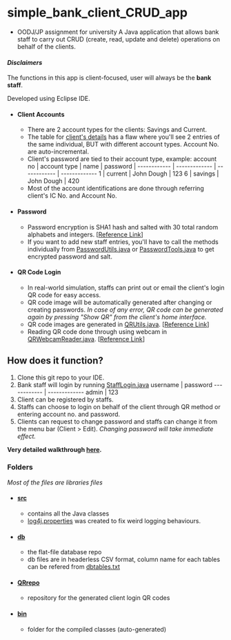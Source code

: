 # simple_bank_client_CRUD_app
- OODJ/JP assignment for university
A Java application that allows bank staff to carry out CRUD (create, read, update and delete) operations on behalf of the clients.

#### *Disclaimers*
The functions in this app is client-focused, user will always be the __bank staff__.

Developed using Eclipse IDE.

* #### Client Accounts
  * There are 2 account types for the clients: Savings and Current.
  * The table for [client's details](https://github.com/maybeaveragedude/simple_bank_client_CRUD_app/blob/master/db/clientdetails.txt) has a flaw where you'll see 2 entries of the same individual, BUT with different account types. Account No. are auto-incremental.
  * Client's password are tied to their account type, example: 
     account no | account type | name | password |
      ------------ | ------------- | ------------ | -------------
      1 | current | John Dough | 123
      6 | savings | John Dough | 420
  * Most of the account identifications are done through referring client's IC No. and Account No.
* #### Password
  * Password encryption is SHA1 hash and salted with 30 total random alphabets and integers. [[Reference Link](https://www.appsdeveloperblog.com/encrypt-user-password-example-java/)]
  * If you want to add new staff entries, you'll have to call the methods individually from [PasswordUtils.java](https://github.com/maybeaveragedude/simple_bank_client_CRUD_app/blob/master/src/jpbankpjct/PasswordUtils.java) or [PasswordTools.java](https://github.com/maybeaveragedude/simple_bank_client_CRUD_app/blob/master/src/jpbankpjct/PasswordTools.java) to get encrypted password and salt.
* #### QR Code Login
  * In real-world simulation, staffs can print out or email the client's login QR code for easy access.
  * QR code image will be automatically generated after changing or creating passwords. *In case of any error, QR code can be generated again by pressing "Show QR" from the client's home interface.*
  * QR code images are generated in [QRUtils.java](https://github.com/maybeaveragedude/simple_bank_client_CRUD_app/blob/master/src/jpbankpjct/QRUtils.java). [[Reference Link](https://www.callicoder.com/qr-code-reader-scanner-in-java-using-zxing/)]
  * Reading QR code done through using webcam in [QRWebcamReader.java](https://github.com/maybeaveragedude/simple_bank_client_CRUD_app/blob/master/src/jpbankpjct/QRWebcamReader.java). [[Reference Link](https://github.com/vivekkairi/webcam-qr-barcode-scanner)]

## How does it function? 

1. Clone this git repo to your IDE.
2. Bank staff will login by running [StaffLogin.java](https://github.com/maybeaveragedude/simple_bank_client_CRUD_app/blob/master/src/jpbankpjct/StaffLogin.java)
  username | password
    ------------ | -------------
    admin | 123
2. Client can be registered by staffs.
3. Staffs can choose to login on behalf of the client through QR method or entering account no. and password.
4. Clients can request to change password and staffs can change it from the menu bar (Client > Edit). *Changing password will take immediate effect.*

__Very detailed walkthrough [here](https://github.com/maybeaveragedude/simple_bank_client_CRUD_app/blob/master/Java%20Documentation.docx).__


### Folders
*Most of the files are libraries files*
* #### [src](https://github.com/maybeaveragedude/simple_bank_client_CRUD_app/tree/master/src)
  * contains all the Java classes
  * [log4j.properties](https://github.com/maybeaveragedude/simple_bank_client_CRUD_app/blob/master/src/log4j.properties) was created to fix weird logging behaviours.
* #### [db](https://github.com/maybeaveragedude/simple_bank_client_CRUD_app/tree/master/db)
  * the flat-file database repo
  * db files are in headerless CSV format, column name for each tables can be refered from [dbtables.txt](https://github.com/maybeaveragedude/simple_bank_client_CRUD_app/blob/master/db/dbtables.txt)
* #### [QRrepo](https://github.com/maybeaveragedude/simple_bank_client_CRUD_app/tree/master/QRrepo)
  * repository for the generated client login QR codes
* #### [bin](https://github.com/maybeaveragedude/simple_bank_client_CRUD_app/tree/master/bin)
  * folder for the compiled classes (auto-generated)
